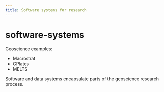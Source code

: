 ```yaml
---
title: Software systems for research
---
```


# software-systems

Geoscience examples:

- Macrostrat
- GPlates
- MELTS

Software and data systems encapsulate parts of the geoscience research process.
